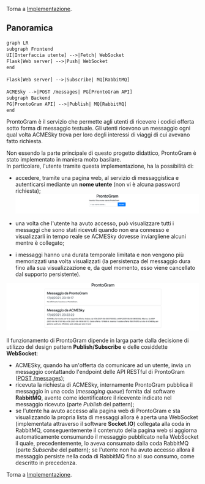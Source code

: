 Torna a [Implementazione](../implementazione.md).

## Panoramica

```mermaid
graph LR
subgraph Frontend
UI[Interfaccia utente] -->|Fetch| WebSocket 
Flask[Web server] -->|Push| WebSocket
end

Flask[Web server] -->|Subscribe| MQ[RabbitMQ]

ACMESky -->|POST /messages| PG[ProntoGram API]
subgraph Backend
PG[ProntoGram API] -->|Publish| MQ[RabbitMQ]
end
```

ProntoGram è il servizio che permette agli utenti di ricevere i codici offerta sotto forma di messaggio testuale.
Gli utenti ricevono un messaggio ogni qual volta ACMESky trova per loro degli interessi di viaggi di cui avevano fatto richiesta.

Non essendo la parte principale di questo progetto didattico, ProntoGram è stato implementato in maniera molto basilare.  
In particolare, l'utente tramite questa implementazione, ha la possibilità di:

- accedere, tramite una pagina web, al servizio di messaggistica e autenticarsi mediante un **nome utente** (non vi è alcuna password richiesta);
    ![!Pagina di login di ProntoGram](../assets/implementazione/homepage_prontogram.png)

- una volta che l'utente ha avuto accesso, può visualizzare tutti i messaggi che sono stati ricevuti quando non era connesso e visualizzarli in tempo reale se ACMESky dovesse inviargliene alcuni mentre è collegato;
- i messaggi hanno una durata temporale limitata e non vengono più memorizzati una volta visualizzati (la persistenza del messaggio dura fino alla sua visualizzazione e, da quel momento, esso viene cancellato dal supporto persistente).

![!Ricezione messaggio](../assets/implementazione/prontogram_message.png)

Il funzionamento di ProntoGram dipende in larga parte dalla decisione di utilizzo del design pattern **Publish/Subscribe** e delle cosiddette **WebSocket**:

- ACMESky, quando ha un'offerta da comunicare ad un utente, invia un messaggio contattando l'endpoint delle API RESTful di ProntoGram ([POST /messages](../serviziweb/prontogram.md#sendMessage));
- ricevuta la richiesta di ACMESky, internamente ProntoGram pubblica il messaggio in una coda (*messaging queue*) fornita dal software **RabbitMQ**, avente come identificatore il ricevente indicato nel messaggio ricevuto (parte *Publish* del pattern);
- se l'utente ha avuto accesso alla pagina web di ProntoGram e sta visualizzando la propria lista di messaggi allora è aperta una WebSocket (implementata attraverso il software **Socket.IO**) collegata alla coda in RabbitMQ, conseguentemente il contenuto della pagina web si aggiorna automaticamente consumando il messaggio pubblicato nella WebSocket il quale, precedentemente, lo aveva consumato dalla coda RabbitMQ (parte *Subscribe* del pattern); se l'utente non ha avuto accesso allora il messaggio persiste nella coda di RabbitMQ fino al suo consumo, come descritto in precedenza.


Torna a [Implementazione](../implementazione.md).
